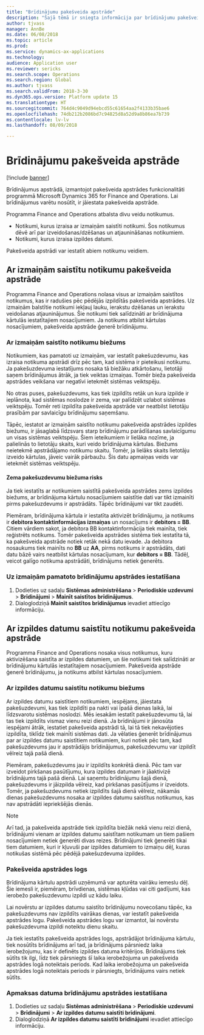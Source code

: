 ```yaml
---
title: "Brīdinājumu pakešveida apstrāde"
description: "Šajā tēmā ir sniegta informācija par brīdinājumu pakešveida apstrādi programmā Microsoft Dynamics 365 for Finance and Operations."
author: tjvass
manager: AnnBe
ms.date: 06/08/2018
ms.topic: article
ms.prod: 
ms.service: dynamics-ax-applications
ms.technology: 
audience: Application user
ms.reviewer: sericks
ms.search.scope: Operations
ms.search.region: Global
ms.author: tjvass
ms.search.validFrom: 2018-3-30
ms.dyn365.ops.version: Platform update 15
ms.translationtype: HT
ms.sourcegitcommit: 764d4c9049d94ebcd55c61654aa2f4133b35bae6
ms.openlocfilehash: 74db212b2086bd7c94825d8a52d9a8b86ea7b739
ms.contentlocale: lv-lv
ms.lasthandoff: 08/09/2018

---
```


# <a name="batch-processing-of-alerts"></a>Brīdinājumu pakešveida apstrāde

[!include [banner](../includes/banner.md)]

Brīdinājumus apstrādā, izmantojot pakešveida apstrādes funkcionalitāti programmā Microsoft Dynamics 365 for Finance and Operations. Lai brīdinājumus varētu nosūtīt, ir jāiestata pakešveida apstrāde.

Programma Finance and Operations atbalsta divu veidu notikumus.

- Notikumi, kurus izraisa ar izmaiņām saistīti notikumi. Šos notikumus dēvē arī par izveidošanas/dzēšanas un atjaunināšanas notikumiem.
- Notikumi, kurus izraisa izpildes datumi.

Pakešveida apstrādi var iestatīt abiem notikumu veidiem.
        
## <a name="batch-processing-for-change-based-events"></a>Ar izmaiņām saistītu notikumu pakešveida apstrāde

Programma Finance and Operations nolasa visus ar izmaiņām saistītos notikumus, kas ir radušies pēc pēdējās izpildītās pakešveida apstrādes. Uz izmaiņām balstītie notikumi iekļauj lauku, ierakstu dzēšanas un ierakstu veidošanas atjauninājumus. Šie notikumi tiek salīdzināti ar brīdinājuma kārtulās iestatītajiem nosacījumiem. Ja notikums atbilst kārtulas nosacījumiem, pakešveida apstrāde ģenerē brīdinājumu.

### <a name="frequency-for-change-based-events"></a>Ar izmaiņām saistīto notikumu biežums

Notikumiem, kas pamatoti uz izmaiņām, var iestatīt pakešuzdevumu, kas izraisa notikuma apstrādi drīz pēc tam, kad sistēma ir pieteikusi notikumu. Ja pakešuzdevuma iestatījums nosaka tā biežāku atkārtošanu, lietotāji saņem brīdinājumus ātrāk, ja tiek veiktas izmaiņas. Tomēr bieža pakešveida apstrādes veikšana var negatīvi ietekmēt sistēmas veiktspēju.

No otras puses, pakešuzdevums, kas tiek izpildīts retāk un kura izpilde ir ieplānota, kad sistēmas noslodze ir zema, var palīdzēt uzlabot sistēmas veiktspēju. Tomēr reti izpildīta pakešveida apstrāde var neatbilst lietotāju prasībām par savlaicīgu brīdinājumu saņemšanu.

Tāpēc, iestatot ar izmaiņām saistīto notikumu pakešveida apstrādes izpildes biežumu, ir jāsaglabā līdzsvars starp brīdinājumu parādīšanas savlaicīgumu un visas sistēmas veiktspēju. Šiem ieteikumiem ir lielāka nozīme, ja palielinās to lietotāju skaits, kuri veido brīdinājuma kārtulas. Biežums neietekmē apstrādājamo notikumu skaitu. Tomēr, ja lielāks skaits lietotāju izveido kārtulas, jāveic vairāk pārbaužu. Šis datu apmaiņas veids var ietekmēt sistēmas veiktspēju.

#### <a name="the-risks-of-low-batch-frequency"></a>Zema pakešuzdevumu biežuma risks

Ja tiek iestatīts ar notikumiem saistītā pakešveida apstrādes zems izpildes biežums, ar brīdinājuma kārtulu nosacījumiem saistītie dati var tikt izmainīti pirms pakešuzdevums ir apstrādāts. Tāpēc brīdinājumi var tikt zaudēti.

Piemēram, brīdinājuma kārtula ir iestatīta aktivizēt brīdinājumu, ja notikums ir **debitora kontaktinformācijas izmaiņas** un nosacījums ir **debitors = BB**. Citiem vārdiem sakot, ja debitora BB kontaktinformācija tiek mainīta, tiek reģistrēts notikums. Tomēr pakešveida apstrādes sistēma tiek iestatīta tā, ka pakešveida apstrāde notiek retāk nekā datu ievade. Ja debitora nosaukums tiek mainīts no **BB** uz **AA**, pirms notikums ir apstrādāts, dati datu bāzē vairs neatbilst kārtulas nosacījumam, kur **debitors = BB**. Tādēļ, veicot galīgo notikuma apstrādāti, brīdinājums netiek ģenerēts.

### <a name="set-up-processing-for-change-based-alerts"></a>Uz izmaiņām pamatoto brīdinājumu apstrādes iestatīšana

1. Dodieties uz sadaļu **Sistēmas administrēšana** &gt; **Periodiskie uzdevumi** &gt; **Brīdinājumi** &gt; **Mainīt saistītos brīdinājumus**.
2. Dialoglodziņā **Mainīt saistītos brīdinājumus** ievadiet attiecīgo informāciju.

## <a name="batch-processing-for-due-date-events"></a>Ar izpildes datumu saistītu notikumu pakešveida apstrāde

Programma Finance and Operations nosaka visus notikumus, kuru aktivizēšana saistīta ar izpildes datumiem, un šie notikumi tiek salīdzināti ar brīdinājumu kārtulās iestatītajiem nosacījumiem. Pakešveida apstrāde ģenerē brīdinājumu, ja notikums atbilst kārtulas nosacījumiem.

### <a name="frequency-for-due-date-events"></a>Ar izpildes datumu saistītu notikumu biežums

Ar izpildes datumu saistītiem notikumiem, iespējams, jāiestata pakešuzdevumi, kas tiek izpildīti pa nakti vai īpašā dienas laikā, lai līdzsvarotu sistēmas noslodzi. Mēs iesakām iestatīt pakešuzdevumu tā, lai tas tiek izpildīts vismaz vienu reizi dienā. Ja brīdinājumi ir jānosūta iespējami ātrāk, iestatiet pakešveida apstrādi tā, lai tā tiek nekavējoties izpildīta, tiklīdz tiek mainīti sistēmas dati. Ja vēlaties ģenerēt brīdinājumus par ar izpildes datumu saistītiem notikumiem, kuri notiek pēc tam, kad pakešuzdevums jau ir apstrādājis brīdinājumus, pakešuzdevumu var izpildīt vēlreiz tajā pašā dienā.

Piemēram, pakešuzdevums jau ir izpildīts konkrētā dienā. Pēc tam var izveidot pirkšanas pasūtījumu, kura izpildes datumam ir jāaktivizē brīdinājums tajā pašā dienā. Lai saņemtu brīdinājumu šajā dienā, pakešuzdevums ir jāizpilda vēlreiz, kad pirkšanas pasūtījums ir izveidots. Tomēr, ja pakešuzdevums netiek izpildīts šajā dienā vēlreiz, nākamās dienas pakešuzdevums nosaka ar izpildes datumu saistītus notikumus, kas nav apstrādāti iepriekšējās dienās.

> [!NOTE]
> Arī tad, ja pakešveida apstrāde tiek izpildīta biežāk nekā vienu reizi dienā, brīdinājumi vienam ar izpildes datumu saistītam notikumam un tiem pašiem nosacījumiem netiek ģenerēti divas reizes. Brīdinājumi tiek ģenerēti tikai tiem datumiem, kuri ir kļuvuši par izpildes datumiem to izmaiņu dēļ, kuras notikušas sistēmā pēc pēdējā pakešuzdevuma izpildes.

### <a name="batch-processing-window"></a>Pakešveida apstrādes logs

Brīdinājuma kārtulu apstrādi uzņēmumā var apturēta vairāku iemeslu dēļ. Šie iemesli ir, piemēram, brīvdienas, sistēmas kļūdas vai citi gadījumi, kas ierobežo pakešuzdevumu izpildi uz kādu laiku.

Lai novērstu ar izpildes datumu saistīto brīdinājumu novecošanu tāpēc, ka pakešuzdevums nav izpildīts vairākas dienas, var iestatīt pakešveida apstrādes logu. Pakešveida apstrādes logu var izmantot, lai novērstu pakešuzdevuma izpildi noteiktu dienu skaitu.

Ja tiek iestatīts pakešveida apstrādes logs, apstrādājot brīdinājuma kārtulu, tiek nosūtīts brīdinājums arī tad, ja brīdinājums pārsniedz laika ierobežojumu, kas ir definēts izpildes datuma kritērijos. Brīdinājums tiek sūtīts tik ilgi, līdz tiek pārsniegts šī laika ierobežojuma un pakešveida apstrādes logā noteiktais periods. Kad laika ierobežojuma un pakešveida apstrādes logā noteiktais periods ir pārsniegts, brīdinājums vairs netiek sūtīts.

### <a name="set-up-processing-for-due-date-alerts"></a>Apmaksas datuma brīdinājumu apstrādes iestatīšana

1. Dodieties uz sadaļu **Sistēmas administrēšana** &gt; **Periodiskie uzdevumi** &gt; **Brīdinājumi** &gt; **Ar izpildes datumu saistīti brīdinājumi**.
2. Dialoglodziņā **Ar izpildes datumu saistīti brīdinājumi** ievadiet attiecīgo informāciju.

